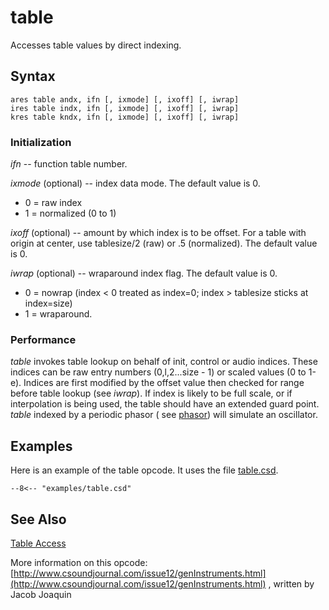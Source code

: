<!--
id:table
category:Signal Generators:Table Access
-->
# table
Accesses table values by direct indexing.

## Syntax
``` csound-orc
ares table andx, ifn [, ixmode] [, ixoff] [, iwrap]
ires table indx, ifn [, ixmode] [, ixoff] [, iwrap]
kres table kndx, ifn [, ixmode] [, ixoff] [, iwrap]
```

### Initialization

_ifn_ -- function table number.

_ixmode_ (optional) -- index data mode. The default value is 0.

* 0 = raw index
* 1 = normalized (0 to 1)

_ixoff_ (optional) -- amount by which index is to be offset. For a table with origin at center, use tablesize/2 (raw) or .5 (normalized). The default value is 0.

_iwrap_ (optional) -- wraparound index flag. The default value is 0.

*  0 = nowrap (index &lt; 0 treated as index=0; index &gt; tablesize sticks at index=size)
*  1 = wraparound.

### Performance

_table_ invokes table lookup on behalf of init, control or audio indices. These indices can be raw entry numbers (0,l,2...size - 1) or scaled values (0 to 1-e). Indices are first modified by the offset value then checked for range before table lookup (see _iwrap_). If index is likely to be full scale, or if interpolation is being used, the table should have an extended guard point. _table_ indexed by a periodic phasor ( see [phasor](../../opcodes/phasor)) will simulate an oscillator.

## Examples

Here is an example of the table opcode. It uses the file [table.csd](../../examples/table.csd).

``` csound-orc title="Example of the table opcode." linenums="1"
--8<-- "examples/table.csd"
```

## See Also

[Table Access](../../siggen/tableacc)

More information on this opcode: [http://www.csoundjournal.com/issue12/genInstruments.html](http://www.csoundjournal.com/issue12/genInstruments.html)  , written by Jacob Joaquin
